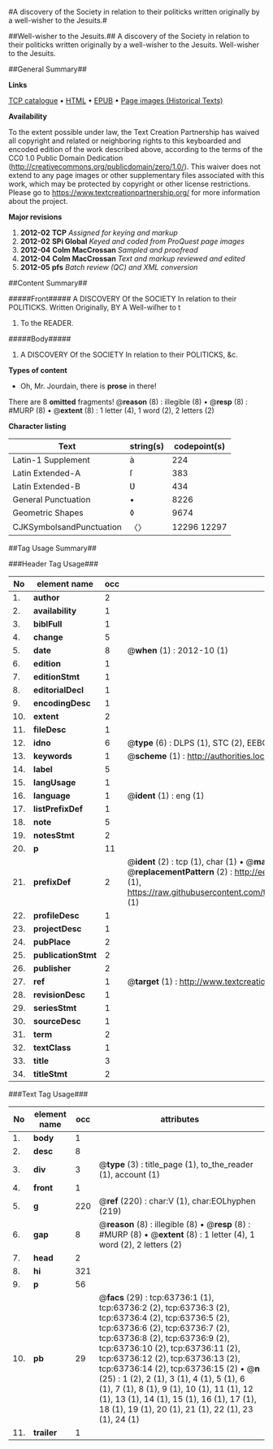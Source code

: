 #A discovery of the Society in relation to their politicks written originally by a well-wisher to the Jesuits.#

##Well-wisher to the Jesuits.##
A discovery of the Society in relation to their politicks written originally by a well-wisher to the Jesuits.
Well-wisher to the Jesuits.

##General Summary##

**Links**

[TCP catalogue](http://www.ota.ox.ac.uk/tcp/)  • 
[HTML](http://tei.it.ox.ac.uk/tcp/Texts-HTML/free/A36/A36130.html)  • 
[EPUB](http://tei.it.ox.ac.uk/tcp/Texts-EPUB/free/A36/A36130.epub) • 
[Page images (Historical Texts)](https://historicaltexts.jisc.ac.uk/eebo-12580667e)

**Availability**

To the extent possible under law, the Text Creation Partnership has waived all copyright and related or neighboring rights to this keyboarded and encoded edition of the work described above, according to the terms of the CC0 1.0 Public Domain Dedication (http://creativecommons.org/publicdomain/zero/1.0/). This waiver does not extend to any page images or other supplementary files associated with this work, which may be protected by copyright or other license restrictions. Please go to https://www.textcreationpartnership.org/ for more information about the project.

**Major revisions**

1. __2012-02__ __TCP__ *Assigned for keying and markup*
1. __2012-02__ __SPi Global__ *Keyed and coded from ProQuest page images*
1. __2012-04__ __Colm MacCrossan__ *Sampled and proofread*
1. __2012-04__ __Colm MacCrossan__ *Text and markup reviewed and edited*
1. __2012-05__ __pfs__ *Batch review (QC) and XML conversion*

##Content Summary##

#####Front#####
A DISCOVERY Of the SOCIETY In relation to their POLITICKS. Written Originally, BY A Well-wiſher to t
1. To the READER.

#####Body#####

1. A DISCOVERY Of the SOCIETY In relation to their POLITICKS, &c.

**Types of content**

  * Oh, Mr. Jourdain, there is **prose** in there!

There are 8 **omitted** fragments! 
 @__reason__ (8) : illegible (8)  •  @__resp__ (8) : #MURP (8)  •  @__extent__ (8) : 1 letter (4), 1 word (2), 2 letters (2)

**Character listing**


|Text|string(s)|codepoint(s)|
|---|---|---|
|Latin-1 Supplement|à|224|
|Latin Extended-A|ſ|383|
|Latin Extended-B|Ʋ|434|
|General Punctuation|•|8226|
|Geometric Shapes|◊|9674|
|CJKSymbolsandPunctuation|〈〉|12296 12297|

##Tag Usage Summary##

###Header Tag Usage###

|No|element name|occ|attributes|
|---|---|---|---|
|1.|__author__|2||
|2.|__availability__|1||
|3.|__biblFull__|1||
|4.|__change__|5||
|5.|__date__|8| @__when__ (1) : 2012-10 (1)|
|6.|__edition__|1||
|7.|__editionStmt__|1||
|8.|__editorialDecl__|1||
|9.|__encodingDesc__|1||
|10.|__extent__|2||
|11.|__fileDesc__|1||
|12.|__idno__|6| @__type__ (6) : DLPS (1), STC (2), EEBO-CITATION (1), OCLC (1), VID (1)|
|13.|__keywords__|1| @__scheme__ (1) : http://authorities.loc.gov/ (1)|
|14.|__label__|5||
|15.|__langUsage__|1||
|16.|__language__|1| @__ident__ (1) : eng (1)|
|17.|__listPrefixDef__|1||
|18.|__note__|5||
|19.|__notesStmt__|2||
|20.|__p__|11||
|21.|__prefixDef__|2| @__ident__ (2) : tcp (1), char (1)  •  @__matchPattern__ (2) : ([0-9\-]+):([0-9IVX]+) (1), (.+) (1)  •  @__replacementPattern__ (2) : http://eebo.chadwyck.com/downloadtiff?vid=$1&page=$2 (1), https://raw.githubusercontent.com/textcreationpartnership/Texts/master/tcpchars.xml#$1 (1)|
|22.|__profileDesc__|1||
|23.|__projectDesc__|1||
|24.|__pubPlace__|2||
|25.|__publicationStmt__|2||
|26.|__publisher__|2||
|27.|__ref__|1| @__target__ (1) : http://www.textcreationpartnership.org/docs/. (1)|
|28.|__revisionDesc__|1||
|29.|__seriesStmt__|1||
|30.|__sourceDesc__|1||
|31.|__term__|2||
|32.|__textClass__|1||
|33.|__title__|3||
|34.|__titleStmt__|2||


###Text Tag Usage###

|No|element name|occ|attributes|
|---|---|---|---|
|1.|__body__|1||
|2.|__desc__|8||
|3.|__div__|3| @__type__ (3) : title_page (1), to_the_reader (1), account (1)|
|4.|__front__|1||
|5.|__g__|220| @__ref__ (220) : char:V (1), char:EOLhyphen (219)|
|6.|__gap__|8| @__reason__ (8) : illegible (8)  •  @__resp__ (8) : #MURP (8)  •  @__extent__ (8) : 1 letter (4), 1 word (2), 2 letters (2)|
|7.|__head__|2||
|8.|__hi__|321||
|9.|__p__|56||
|10.|__pb__|29| @__facs__ (29) : tcp:63736:1 (1), tcp:63736:2 (2), tcp:63736:3 (2), tcp:63736:4 (2), tcp:63736:5 (2), tcp:63736:6 (2), tcp:63736:7 (2), tcp:63736:8 (2), tcp:63736:9 (2), tcp:63736:10 (2), tcp:63736:11 (2), tcp:63736:12 (2), tcp:63736:13 (2), tcp:63736:14 (2), tcp:63736:15 (2)  •  @__n__ (25) : 1 (2), 2 (1), 3 (1), 4 (1), 5 (1), 6 (1), 7 (1), 8 (1), 9 (1), 10 (1), 11 (1), 12 (1), 13 (1), 14 (1), 15 (1), 16 (1), 17 (1), 18 (1), 19 (1), 20 (1), 21 (1), 22 (1), 23 (1), 24 (1)|
|11.|__trailer__|1||
